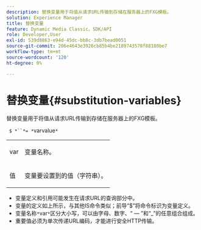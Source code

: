 ```yaml
---
description: 替换变量用于将值从请求URL传输到存储在服务器上的FXG模板。
solution: Experience Manager
title: 替换变量
feature: Dynamic Media Classic，SDK/API
role: Developer,User
exl-id: 539d8863-e94d-45dc-bb8c-3db7bead0051
source-git-commit: 206e4643e3926cb85b4be2189743578f88180be7
workflow-type: tm+mt
source-wordcount: '120'
ht-degree: 0%

---
```


# 替换变量{#substitution-variables}

替换变量用于将值从请求URL传输到存储在服务器上的FXG模板。

` $ *``*= *`varvalue`*`

<table id="simpletable_76B381800C0D411F87CD551FC30B0579"> 
 <tr class="strow"> 
  <td class="stentry"> <p> <span class="codeph"> <span class="varname"> var  </span> </span> </p> </td> 
  <td class="stentry"> <p>变量名称。 </p> </td> 
 </tr> 
 <tr class="strow"> 
  <td class="stentry"> <p> <span class="codeph"> <span class="varname"> 值  </span> </span> </p> </td> 
  <td class="stentry"> <p>变量要设置到的值（字符串）。 </p> </td> 
 </tr> 
</table>

* 变量定义和引用可能发生在请求URL的查询部分中。
* 变量的定义如上所示，与其他IS命令类似；前导“$”将命令标识为变量定义。
* 变量名称`*`var`*`区分大小写，可以由字母、数字、“ — ”和“_”的任意组合组成。
* 重要值必须为单次传递URL编码，才能进行安全HTTP传输。
